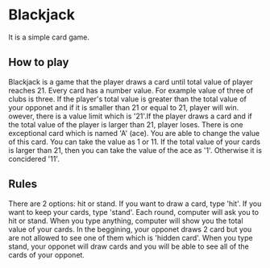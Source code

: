 # Blackjack
It is a simple card game.


## How to play
Blackjack is a game that the player draws a card until total value of player reaches 21. Every card has a number value. For example value of three of clubs is three. If the player's total value is greater than the total value of your opponet and if it is smaller than 21 or equal to 21, player will win. owever, there is a value limit which is '21'.If the player draws a card and if the total value of the player is larger than 21, player loses. There is one exceptional card which is named 'A' (ace). You are able to change the value of this card. You can take the value as 1 or 11. If the total value of your cards is larger than 21, then you can take the value of the ace as '1'. Otherwise it is concidered '11'.

## Rules
There are 2 options: hit or stand. If you want to draw a card, type 'hit'. If you want to keep your cards, type 'stand'. Each round, computer will ask you to hit or stand. When you type anything, computer will show you the total value of your cards. In the beggining, your opponet draws 2 card but you are not allowed to see one of them which is 'hidden card'. When you type stand, your opponet will draw cards and you will be able to see all of the cards of your opponet. 
